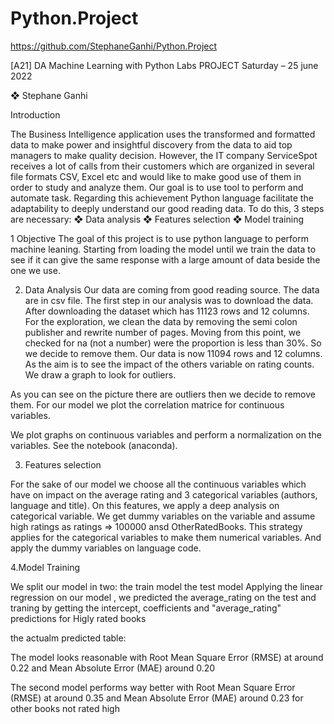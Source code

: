 # Python.Project
https://github.com/StephaneGanhi/Python.Project

[A21] DA Machine Learning with Python Labs
PROJECT
Saturday – 25 june 2022

❖	Stephane Ganhi





 

Introduction


The Business Intelligence application uses the transformed and formatted data to make power and insightful discovery from the data to aid top managers to make quality decision. However, the IT company ServiceSpot receives a lot of calls from their customers which are organized in several file formats CSV, Excel etc and would like to make good use of them in order to study and analyze them. Our goal is to use tool to perform and automate task. Regarding this achievement Python language facilitate the adaptability to deeply understand our good reading data. To do this, 3 steps are necessary:
❖	Data analysis
❖	Features selection
❖	Model training

1 Objective
The goal of this project is to use python language to perform machine leaning. Starting from loading the model until we train the data to see if it can give the same response with a large amount of data beside the one we use. 

2. Data Analysis
Our data are coming from good reading source. The data are in csv file. The first step in our analysis was to download the data. After downloading the dataset which has 11123 rows and 12 columns. For the exploration, we clean the data by removing the semi colon publisher and rewrite number of pages. Moving from this point, we checked for na (not a number) were the proportion is less than 30%. So we decide to remove them. Our data is now 11094 rows and 12 columns. As the aim is to see the impact of the others variable on rating counts. We draw a graph to look for outliers.

 


As you can see on the picture there are outliers then we decide to remove them.
For our model we plot the correlation matrice for continuous variables.

 

We plot graphs on continuous variables and perform a normalization on the variables. See the notebook (anaconda).

3. Features selection

For the sake of our model we choose all the continuous variables which have on impact on the average rating and 3 categorical variables (authors, language and title). 
On this features, we apply a deep analysis on categorical variable. We get dummy variables on the variable and assume high ratings as ratings => 100000 ansd OtherRatedBooks.
This strategy applies for the categorical variables to make them numerical variables. And apply the dummy variables on language code.

4.Model Training

We split our model in two:
the train model 
the test model 
Applying the linear regression on our model , we predicted the average_rating on the test and traning by getting the intercept, coefficients and "average_rating" predictions for Higly rated books
 

the actualm predicted table:

 

The model looks reasonable with Root Mean Square Error (RMSE) at around 0.22 and Mean Absolute Error (MAE) around 0.20

 

The second model performs way better with Root Mean Square Error (RMSE) at around 0.35 and Mean Absolute Error (MAE) around 0.23 for other books not rated high

 




